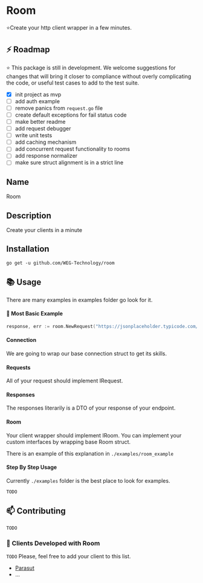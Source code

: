 # Room
⭐️Create your http client wrapper in a few minutes.

## ⚡️ Roadmap

⭐️ This package is still in development. We welcome suggestions for changes that will bring it closer to compliance without overly complicating the code, or useful test cases to add to the test suite.

- [x] init project as mvp
- [ ] add auth example
- [ ] remove panics from `request.go` file
- [ ] create default exceptions for fail status code
- [ ] make better readme
- [ ] add request debugger
- [ ] write unit tests
- [ ] add caching mechanism
- [ ] add concurrent request functionality to rooms
- [ ] add response normalizer
- [ ] make sure struct alignment is in a strict line

## Name
Room

## Description
Create your clients in a minute

## Installation
`go get -u github.com/WEG-Technology/room`

## 📚 Usage
There are many examples in examples folder go look for it.

#### 💫 Most Basic Example

```go
response, err := room.NewRequest("https://jsonplaceholder.typicode.com/posts/1").Send()
```

#### Connection
We are going to wrap our base connection struct to get its skills.

#### Requests
All of your request should implement IRequest.

#### Responses
The responses literarily is a DTO of your response of your endpoint.

#### Room
Your client wrapper should implement IRoom. You can implement your custom interfaces by wrapping base Room struct.

There is an example of this explanation in `./examples/room_example`

#### Step By Step Usage
Currently `./examples` folder is the best place to look for examples.

```TODO```


## 📫 Contributing
```TODO```

### 🧬 Clients Developed with Room
```TODO```
Please, feel free to add your client to this list.
- [Parasut](https://github.com/yahya077/parasut)
- ...